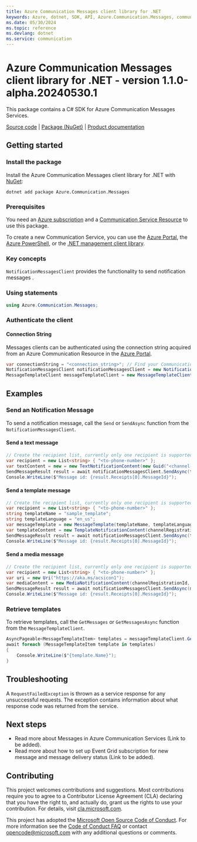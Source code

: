 ```yaml
---
title: Azure Communication Messages client library for .NET
keywords: Azure, dotnet, SDK, API, Azure.Communication.Messages, communication
ms.date: 05/30/2024
ms.topic: reference
ms.devlang: dotnet
ms.service: communication
---
```

# Azure Communication Messages client library for .NET - version 1.1.0-alpha.20240530.1 


This package contains a C# SDK for Azure Communication Messages Services.

[Source code][source] | [Package (NuGet)][package] | [Product documentation][product_docs]


## Getting started

### Install the package
Install the Azure Communication Messages client library for .NET with [NuGet][nuget]:

```dotnetcli
dotnet add package Azure.Communication.Messages
``` 

### Prerequisites
You need an [Azure subscription][azure_sub] and a [Communication Service Resource][communication_resource_docs] to use this package.

To create a new Communication Service, you can use the [Azure Portal][communication_resource_create_portal], the [Azure PowerShell][communication_resource_create_power_shell], or the [.NET management client library][communication_resource_create_net].

### Key concepts
`NotificationMessagesClient` provides the functionality to send notification messages .

### Using statements
```C#
using Azure.Communication.Messages;
```

### Authenticate the client
#### Connection String
Messages clients can be authenticated using the connection string acquired from an Azure Communication Resource in the [Azure Portal][azure_portal].

```C#
var connectionString = "<connection_string>"; // Find your Communication Services resource in the Azure portal
NotificationMessagesClient notificationMessagesClient = new NotificationMessagesClient(connectionString);
MessageTemplateClient messageTemplateClient = new MessageTemplateClient(connectionString);
```

## Examples
### Send an Notification Message
To send a notification message, call the `Send` or `SendAsync` function from the `NotificationMessagesClient`.

#### Send a text message
```C#
// Create the recipient list, currently only one recipient is supported 
var recipient = new List<string> { "<to-phone-number>" };
var textContent = new = new TextNotificationContent(new Guid("<channel-registration-id>"), recipient, "Come on everyone, let's go for lunch together.");
SendMessageResult result = await notificationMessagesClient.SendAsync(textContent);
Console.WriteLine($"Message id: {result.Receipts[0].MessageId}");
```

#### Send a template message
```C#
// Create the recipient list, currently only one recipient is supported 
var recipient = new List<string> { "<to-phone-number>" };
string templateName = "sample_template";
string templateLanguage = "en_us";
var messageTemplate = new MessageTemplate(templateName, templateLanguage);
var templateContent = new TemplateNotificationContent(channelRegistrationId, recipientList, messageTemplate);
SendMessageResult result = await notificationMessagesClient.SendAsync(templateContent);
Console.WriteLine($"Message id: {result.Receipts[0].MessageId}");
```

#### Send a media message
```C#
// Create the recipient list, currently only one recipient is supported 
var recipient = new List<string> { "<to-phone-number>" };
var uri = new Uri("https://aka.ms/acsicon1");
var mediaContent = new MediaNotificationContent(channelRegistrationId, recipientList, uri);
SendMessageResult result = await notificationMessagesClient.SendAsync(mediaContent);
Console.WriteLine($"Message id: {result.Receipts[0].MessageId}");
```

### Retrieve templates
To retrieve templates, call the `GetMessages` or `GetMessagesAsync` function from the `MessageTemplateClient`.


```C#
AsyncPageable<MessageTemplateItem> templates = messageTemplateClient.GetTemplatesAsync(channelId);
await foreach (MessageTemplateItem template in templates)
{
    Console.WriteLine($"{template.Name}");
}
```

## Troubleshooting
A `RequestFailedException` is thrown as a service response for any unsuccessful requests. The exception contains information about what response code was returned from the service.

## Next steps
- Read more about Messages in Azure Communication Services (Link to be added).
- Read more about how to set up Event Grid subscription for new message and message delivery status (Link to be added).


## Contributing
This project welcomes contributions and suggestions. Most contributions require you to agree to a Contributor License Agreement (CLA) declaring that you have the right to, and actually do, grant us the rights to use your contribution. For details, visit [cla.microsoft.com][cla].

This project has adopted the [Microsoft Open Source Code of Conduct][coc]. For more information see the [Code of Conduct FAQ][coc_faq] or contact [opencode@microsoft.com][coc_contact] with any additional questions or comments.

<!-- LINKS -->
[source]: https://github.com/Azure/azure-sdk-for-net/tree/main/sdk/communication/Azure.Communication.Messages/src
[package]: https://www.nuget.org/packages/Azure.Communication.Messages
[product_docs]: /azure/communication-services/overview
[nuget]: https://www.nuget.org
[azure_sub]: https://azure.microsoft.com/free/dotnet/
[communication_resource_docs]: /azure/communication-services/quickstarts/create-communication-resource?tabs=windows&pivots=platform-azp
[communication_resource_create_portal]:  /azure/communication-services/quickstarts/create-communication-resource?tabs=windows&pivots=platform-azp
[communication_resource_create_power_shell]: /powershell/module/az.communication/new-azcommunicationservice
[communication_resource_create_net]: /azure/communication-services/quickstarts/create-communication-resource?tabs=windows&pivots=platform-net
[azure_portal]: https://portal.azure.com
[cla]: https://cla.microsoft.com
[coc]: https://opensource.microsoft.com/codeofconduct
[coc_faq]: https://opensource.microsoft.com/codeofconduct/faq
[coc_contact]: mailto:opencode@microsoft.com

